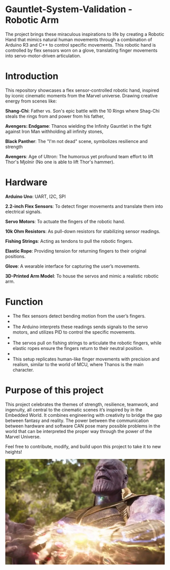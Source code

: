 # Gauntlet-System-Validation - Robotic Arm
The project brings these miraculous inspirations to life by creating a Robotic Hand that mimics natural human movements through a combination of Arduino R3 and C++ to control specific movements. This robotic hand is controlled by flex sensors worn on a glove, translating finger movements into servo-motor-driven articulation.

# Introduction

This repository showcases a flex sensor-controlled robotic hand, inspired by iconic cinematic moments from the Marvel universe. Drawing creative energy from scenes like:

**Shang-Chi**: Father vs. Son's epic battle with the 10 Rings where Shag-Chi steals the rings from and power from his father, 

**Avengers: Endgame**: Thanos wielding the Infinity Gauntlet in the fight against Iron Man withholding all infinity stones,

**Black Panther**: The "I'm not dead" scene, symbolizes resilience and strength

**Avengers**: Age of Ultron: The humorous yet profound team effort to lift Thor's Mjolnir (No one is able to lift Thor's hammer).

# Hardware

**Arduino Uno**: UART, I2C, SPI

**2.2-inch Flex Sensors**: To detect finger movements and translate them into electrical signals.

**Servo Motors**: To actuate the fingers of the robotic hand.

**10k Ohm Resistors**: As pull-down resistors for stabilizing sensor readings.

 **Fishing Strings**: Acting as tendons to pull the robotic fingers.
 
 **Elastic Rope**: Providing tension for returning fingers to their original positions.
 
**Glove**: A wearable interface for capturing the user’s movements.

**3D-Printed Arm Model**: To house the servos and mimic a realistic robotic arm.

# Function

- The flex sensors detect bending motion from the user’s fingers.
- 
- The Arduino interprets these readings sends signals to the servo motors, and utilizes PID to control the specific movements.
- 
- The servos pull on fishing strings to articulate the robotic fingers, while elastic ropes ensure the fingers return to their neutral position.
- 
- This setup replicates human-like finger movements with precision and realism, similar to the world of MCU, where Thanos is the main character.
  
# Purpose of this project

This project celebrates the themes of strength, resilience, teamwork, and ingenuity, all central to the cinematic scenes it’s inspired by in the Embedded World. It combines engineering with creativity to bridge the gap between fantasy and reality. The power between the communication between hardware and software CAN pose many possible problems in the world that can be interpreted the proper way through the power of the Marvel Universe. 

Feel free to contribute, modify, and build upon this project to take it to new heights!

![Thanos](Thanos.jpg)

